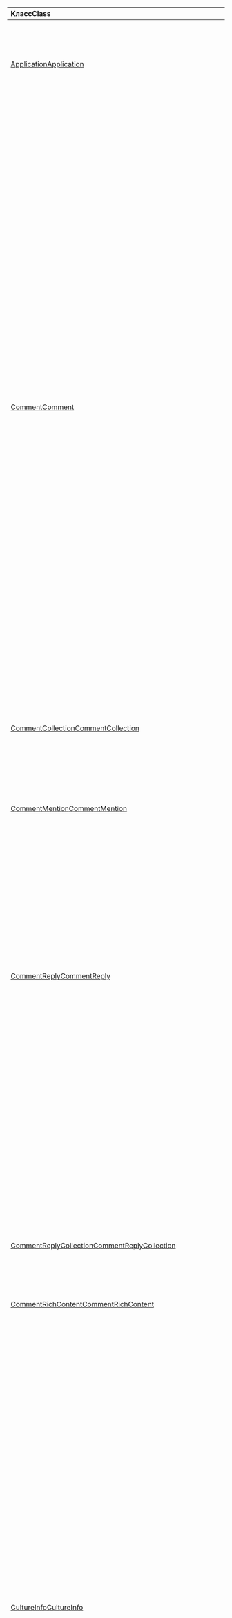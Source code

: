 | <span data-ttu-id="fed46-101">Класс</span><span class="sxs-lookup"><span data-stu-id="fed46-101">Class</span></span> | <span data-ttu-id="fed46-102">Поля</span><span class="sxs-lookup"><span data-stu-id="fed46-102">Fields</span></span> | <span data-ttu-id="fed46-103">Описание</span><span class="sxs-lookup"><span data-stu-id="fed46-103">Description</span></span> |
|:---|:---|:---|
|[<span data-ttu-id="fed46-104">Application</span><span class="sxs-lookup"><span data-stu-id="fed46-104">Application</span></span>](/javascript/api/excel/excel.application)|[<span data-ttu-id="fed46-105">cultureInfo</span><span class="sxs-lookup"><span data-stu-id="fed46-105">cultureInfo</span></span>](/javascript/api/excel/excel.application#cultureinfo)|<span data-ttu-id="fed46-106">Предоставляет сведения, основанные на текущих параметрах языковых параметров системы.</span><span class="sxs-lookup"><span data-stu-id="fed46-106">Provides information based on current system culture settings.</span></span>|
||[<span data-ttu-id="fed46-107">деЦималсепаратор</span><span class="sxs-lookup"><span data-stu-id="fed46-107">decimalSeparator</span></span>](/javascript/api/excel/excel.application#decimalseparator)|<span data-ttu-id="fed46-108">Получает строку, используемую в качестве десятичного разделителя для числовых значений.</span><span class="sxs-lookup"><span data-stu-id="fed46-108">Gets the string used as the decimal separator for numeric values.</span></span>|
||[<span data-ttu-id="fed46-109">саусандссепаратор</span><span class="sxs-lookup"><span data-stu-id="fed46-109">thousandsSeparator</span></span>](/javascript/api/excel/excel.application#thousandsseparator)|<span data-ttu-id="fed46-110">Получает строку, используемую для разделения групп цифр слева от десятичного разделителя для числовых значений.</span><span class="sxs-lookup"><span data-stu-id="fed46-110">Gets the string used to separate groups of digits to the left of the decimal for numeric values.</span></span>|
||[<span data-ttu-id="fed46-111">усесистемсепараторс</span><span class="sxs-lookup"><span data-stu-id="fed46-111">useSystemSeparators</span></span>](/javascript/api/excel/excel.application#usesystemseparators)|<span data-ttu-id="fed46-112">Указывает, включены ли системные разделители Excel.</span><span class="sxs-lookup"><span data-stu-id="fed46-112">Specifies if the system separators of Excel are enabled.</span></span>|
|[<span data-ttu-id="fed46-113">Comment</span><span class="sxs-lookup"><span data-stu-id="fed46-113">Comment</span></span>](/javascript/api/excel/excel.comment)|[<span data-ttu-id="fed46-114">mentions</span><span class="sxs-lookup"><span data-stu-id="fed46-114">mentions</span></span>](/javascript/api/excel/excel.comment#mentions)|<span data-ttu-id="fed46-115">Получает объекты (например, людей), которые упоминаются в комментариях.</span><span class="sxs-lookup"><span data-stu-id="fed46-115">Gets the entities (e.g., people) that are mentioned in comments.</span></span>|
||[<span data-ttu-id="fed46-116">ричконтент</span><span class="sxs-lookup"><span data-stu-id="fed46-116">richContent</span></span>](/javascript/api/excel/excel.comment#richcontent)|<span data-ttu-id="fed46-117">Получает содержимое форматированного комментария (например, упоминание в комментариях).</span><span class="sxs-lookup"><span data-stu-id="fed46-117">Gets the rich comment content (e.g., mentions in comments).</span></span>|
||[<span data-ttu-id="fed46-118">определяем</span><span class="sxs-lookup"><span data-stu-id="fed46-118">resolved</span></span>](/javascript/api/excel/excel.comment#resolved)|<span data-ttu-id="fed46-119">Состояние цепочки комментариев.</span><span class="sxs-lookup"><span data-stu-id="fed46-119">The comment thread status.</span></span>|
||[<span data-ttu-id="fed46-120">Упдатементионс (Контентвисментионс: Excel. Комментричконтент)</span><span class="sxs-lookup"><span data-stu-id="fed46-120">updateMentions(contentWithMentions: Excel.CommentRichContent)</span></span>](/javascript/api/excel/excel.comment#updatementions-contentwithmentions-)|<span data-ttu-id="fed46-121">Обновляет содержимое комментария с помощью специально отформатированной строки и списка упоминаний.</span><span class="sxs-lookup"><span data-stu-id="fed46-121">Updates the comment content with a specially formatted string and a list of mentions.</span></span>|
|[<span data-ttu-id="fed46-122">CommentCollection</span><span class="sxs-lookup"><span data-stu-id="fed46-122">CommentCollection</span></span>](/javascript/api/excel/excel.commentcollection)|[<span data-ttu-id="fed46-123">Add (Целладдресс: \| строка Range, Content: комментричконтент \| String, ContentType?: Excel. ContentType)</span><span class="sxs-lookup"><span data-stu-id="fed46-123">add(cellAddress: Range \| string, content: CommentRichContent \| string, contentType?: Excel.ContentType)</span></span>](/javascript/api/excel/excel.commentcollection#add-celladdress--content--contenttype-)|<span data-ttu-id="fed46-124">Создает новое примечание с указанным содержимым в определенной ячейке.</span><span class="sxs-lookup"><span data-stu-id="fed46-124">Creates a new comment with the given content on the given cell.</span></span>|
|[<span data-ttu-id="fed46-125">CommentMention</span><span class="sxs-lookup"><span data-stu-id="fed46-125">CommentMention</span></span>](/javascript/api/excel/excel.commentmention)|[<span data-ttu-id="fed46-126">email</span><span class="sxs-lookup"><span data-stu-id="fed46-126">email</span></span>](/javascript/api/excel/excel.commentmention#email)|<span data-ttu-id="fed46-127">Адрес электронной почты объекта, который упоминается в примечании.</span><span class="sxs-lookup"><span data-stu-id="fed46-127">The email address of the entity that is mentioned in comment.</span></span>|
||[<span data-ttu-id="fed46-128">id</span><span class="sxs-lookup"><span data-stu-id="fed46-128">id</span></span>](/javascript/api/excel/excel.commentmention#id)|<span data-ttu-id="fed46-129">Идентификатор объекта.</span><span class="sxs-lookup"><span data-stu-id="fed46-129">The id of the entity.</span></span>|
||[<span data-ttu-id="fed46-130">name</span><span class="sxs-lookup"><span data-stu-id="fed46-130">name</span></span>](/javascript/api/excel/excel.commentmention#name)|<span data-ttu-id="fed46-131">Имя объекта, который упоминается в примечании.</span><span class="sxs-lookup"><span data-stu-id="fed46-131">The name of the entity that is mentioned in comment.</span></span>|
|[<span data-ttu-id="fed46-132">CommentReply</span><span class="sxs-lookup"><span data-stu-id="fed46-132">CommentReply</span></span>](/javascript/api/excel/excel.commentreply)|[<span data-ttu-id="fed46-133">mentions</span><span class="sxs-lookup"><span data-stu-id="fed46-133">mentions</span></span>](/javascript/api/excel/excel.commentreply#mentions)|<span data-ttu-id="fed46-134">Сущности (например, люди), которые упоминаются в комментариях.</span><span class="sxs-lookup"><span data-stu-id="fed46-134">The entities (e.g., people) that are mentioned in comments.</span></span>|
||[<span data-ttu-id="fed46-135">определяем</span><span class="sxs-lookup"><span data-stu-id="fed46-135">resolved</span></span>](/javascript/api/excel/excel.commentreply#resolved)|<span data-ttu-id="fed46-136">Состояние ответа на комментарий.</span><span class="sxs-lookup"><span data-stu-id="fed46-136">The comment reply status.</span></span>|
||[<span data-ttu-id="fed46-137">ричконтент</span><span class="sxs-lookup"><span data-stu-id="fed46-137">richContent</span></span>](/javascript/api/excel/excel.commentreply#richcontent)|<span data-ttu-id="fed46-138">Содержимое форматированного комментария (например, упоминание в комментариях).</span><span class="sxs-lookup"><span data-stu-id="fed46-138">The rich comment content (e.g., mentions in comments).</span></span>|
||[<span data-ttu-id="fed46-139">Упдатементионс (Контентвисментионс: Excel. Комментричконтент)</span><span class="sxs-lookup"><span data-stu-id="fed46-139">updateMentions(contentWithMentions: Excel.CommentRichContent)</span></span>](/javascript/api/excel/excel.commentreply#updatementions-contentwithmentions-)|<span data-ttu-id="fed46-140">Обновляет содержимое комментария с помощью специально отформатированной строки и списка упоминаний.</span><span class="sxs-lookup"><span data-stu-id="fed46-140">Updates the comment content with a specially formatted string and a list of mentions.</span></span>|
|[<span data-ttu-id="fed46-141">CommentReplyCollection</span><span class="sxs-lookup"><span data-stu-id="fed46-141">CommentReplyCollection</span></span>](/javascript/api/excel/excel.commentreplycollection)|[<span data-ttu-id="fed46-142">Добавить (контент: \| строка комментричконтент, ContentType?: Excel. ContentType)</span><span class="sxs-lookup"><span data-stu-id="fed46-142">add(content: CommentRichContent \| string, contentType?: Excel.ContentType)</span></span>](/javascript/api/excel/excel.commentreplycollection#add-content--contenttype-)|<span data-ttu-id="fed46-143">Создает ответ на примечание.</span><span class="sxs-lookup"><span data-stu-id="fed46-143">Creates a comment reply for comment.</span></span>|
|[<span data-ttu-id="fed46-144">CommentRichContent</span><span class="sxs-lookup"><span data-stu-id="fed46-144">CommentRichContent</span></span>](/javascript/api/excel/excel.commentrichcontent)|[<span data-ttu-id="fed46-145">mentions</span><span class="sxs-lookup"><span data-stu-id="fed46-145">mentions</span></span>](/javascript/api/excel/excel.commentrichcontent#mentions)|<span data-ttu-id="fed46-146">Массив, содержащий все сущности (например, люди), упомянутые в комментарии.</span><span class="sxs-lookup"><span data-stu-id="fed46-146">An array containing all the entities (e.g., people) mentioned within the comment.</span></span>|
||[<span data-ttu-id="fed46-147">ричконтент</span><span class="sxs-lookup"><span data-stu-id="fed46-147">richContent</span></span>](/javascript/api/excel/excel.commentrichcontent#richcontent)|<span data-ttu-id="fed46-148">Задает расширенное содержимое комментария (например, закомментировать содержимое с упоминанием о том, что первый упомянутый объект имеет атрибут ID 0, а вторая упомянутая сущность имеет атрибут ID 1).</span><span class="sxs-lookup"><span data-stu-id="fed46-148">Specifies the rich content of the comment (e.g., comment content with mentions, the first mentioned entity has an id attribute of 0, and the second mentioned entity has an id attribute of 1).</span></span>|
|[<span data-ttu-id="fed46-149">CultureInfo</span><span class="sxs-lookup"><span data-stu-id="fed46-149">CultureInfo</span></span>](/javascript/api/excel/excel.cultureinfo)|[<span data-ttu-id="fed46-150">name</span><span class="sxs-lookup"><span data-stu-id="fed46-150">name</span></span>](/javascript/api/excel/excel.cultureinfo#name)|<span data-ttu-id="fed46-151">Получает имя языка и региональных параметров в формате languagecode2-Country/regioncode2 (например, "zh-CN" или "en-US").</span><span class="sxs-lookup"><span data-stu-id="fed46-151">Gets the culture name in the format languagecode2-country/regioncode2 (e.g., "zh-cn" or "en-us").</span></span>|
||[<span data-ttu-id="fed46-152">numberFormat</span><span class="sxs-lookup"><span data-stu-id="fed46-152">numberFormat</span></span>](/javascript/api/excel/excel.cultureinfo#numberformat)|<span data-ttu-id="fed46-153">Определяет формат отображения чисел, соответствующий культуре.</span><span class="sxs-lookup"><span data-stu-id="fed46-153">Defines the culturally appropriate format of displaying numbers.</span></span>|
|[<span data-ttu-id="fed46-154">NumberFormatInfo</span><span class="sxs-lookup"><span data-stu-id="fed46-154">NumberFormatInfo</span></span>](/javascript/api/excel/excel.numberformatinfo)|[<span data-ttu-id="fed46-155">нумбердеЦималсепаратор</span><span class="sxs-lookup"><span data-stu-id="fed46-155">numberDecimalSeparator</span></span>](/javascript/api/excel/excel.numberformatinfo#numberdecimalseparator)|<span data-ttu-id="fed46-156">Получает строку, используемую в качестве десятичного разделителя для числовых значений.</span><span class="sxs-lookup"><span data-stu-id="fed46-156">Gets the string used as the decimal separator for numeric values.</span></span>|
||[<span data-ttu-id="fed46-157">нумберграупсепаратор</span><span class="sxs-lookup"><span data-stu-id="fed46-157">numberGroupSeparator</span></span>](/javascript/api/excel/excel.numberformatinfo#numbergroupseparator)|<span data-ttu-id="fed46-158">Получает строку, используемую для разделения групп цифр слева от десятичного разделителя для числовых значений.</span><span class="sxs-lookup"><span data-stu-id="fed46-158">Gets the string used to separate groups of digits to the left of the decimal for numeric values.</span></span>|
|[<span data-ttu-id="fed46-159">Range</span><span class="sxs-lookup"><span data-stu-id="fed46-159">Range</span></span>](/javascript/api/excel/excel.range)|[<span data-ttu-id="fed46-160">moveTo (Дестинатионранже: \| строка Range)</span><span class="sxs-lookup"><span data-stu-id="fed46-160">moveTo(destinationRange: Range \| string)</span></span>](/javascript/api/excel/excel.range#moveto-destinationrange-)|<span data-ttu-id="fed46-161">Перемещает значения ячеек, форматирование и формулы из текущего диапазона в конечный диапазон, заменяя старые сведения в этих ячейках.</span><span class="sxs-lookup"><span data-stu-id="fed46-161">Moves cell values, formatting, and formulas from current range to the destination range, replacing the old information in those cells.</span></span>|
|[<span data-ttu-id="fed46-162">RangeFormat</span><span class="sxs-lookup"><span data-stu-id="fed46-162">RangeFormat</span></span>](/javascript/api/excel/excel.rangeformat)|[<span data-ttu-id="fed46-163">Аджустиндент (Amount: число)</span><span class="sxs-lookup"><span data-stu-id="fed46-163">adjustIndent(amount: number)</span></span>](/javascript/api/excel/excel.rangeformat#adjustindent-amount-)|<span data-ttu-id="fed46-164">Настраивает отступ для форматирования диапазона.</span><span class="sxs-lookup"><span data-stu-id="fed46-164">Adjusts the indentation of the range formatting.</span></span>|
|[<span data-ttu-id="fed46-165">Workbook</span><span class="sxs-lookup"><span data-stu-id="fed46-165">Workbook</span></span>](/javascript/api/excel/excel.workbook)|[<span data-ttu-id="fed46-166">close(closeBehavior?: Excel.CloseBehavior)</span><span class="sxs-lookup"><span data-stu-id="fed46-166">close(closeBehavior?: Excel.CloseBehavior)</span></span>](/javascript/api/excel/excel.workbook#close-closebehavior-)|<span data-ttu-id="fed46-167">Закрывает текущую книгу.</span><span class="sxs-lookup"><span data-stu-id="fed46-167">Close current workbook.</span></span>|
||[<span data-ttu-id="fed46-168">save(saveBehavior?: Excel.SaveBehavior)</span><span class="sxs-lookup"><span data-stu-id="fed46-168">save(saveBehavior?: Excel.SaveBehavior)</span></span>](/javascript/api/excel/excel.workbook#save-savebehavior-)|<span data-ttu-id="fed46-169">Сохраняет текущую книгу.</span><span class="sxs-lookup"><span data-stu-id="fed46-169">Save current workbook.</span></span>|
|[<span data-ttu-id="fed46-170">Worksheet</span><span class="sxs-lookup"><span data-stu-id="fed46-170">Worksheet</span></span>](/javascript/api/excel/excel.worksheet)|[<span data-ttu-id="fed46-171">онровхидденчанжед</span><span class="sxs-lookup"><span data-stu-id="fed46-171">onRowHiddenChanged</span></span>](/javascript/api/excel/excel.worksheet#onrowhiddenchanged)|<span data-ttu-id="fed46-172">Происходит при изменении скрытого состояния одной или нескольких строк на определенном листе.</span><span class="sxs-lookup"><span data-stu-id="fed46-172">Occurs when the hidden state of one or more rows has changed on a specific worksheet.</span></span>|
|[<span data-ttu-id="fed46-173">WorksheetCalculatedEventArgs</span><span class="sxs-lookup"><span data-stu-id="fed46-173">WorksheetCalculatedEventArgs</span></span>](/javascript/api/excel/excel.worksheetcalculatedeventargs)|[<span data-ttu-id="fed46-174">address</span><span class="sxs-lookup"><span data-stu-id="fed46-174">address</span></span>](/javascript/api/excel/excel.worksheetcalculatedeventargs#address)|<span data-ttu-id="fed46-175">Адрес диапазона, который выполнил вычисление.</span><span class="sxs-lookup"><span data-stu-id="fed46-175">The address of the range that completed calculation.</span></span>|
|[<span data-ttu-id="fed46-176">WorksheetCollection</span><span class="sxs-lookup"><span data-stu-id="fed46-176">WorksheetCollection</span></span>](/javascript/api/excel/excel.worksheetcollection)|[<span data-ttu-id="fed46-177">онровхидденчанжед</span><span class="sxs-lookup"><span data-stu-id="fed46-177">onRowHiddenChanged</span></span>](/javascript/api/excel/excel.worksheetcollection#onrowhiddenchanged)|<span data-ttu-id="fed46-178">Происходит при изменении скрытого состояния одной или нескольких строк на определенном листе.</span><span class="sxs-lookup"><span data-stu-id="fed46-178">Occurs when the hidden state of one or more rows has changed on a specific worksheet.</span></span>|
|[<span data-ttu-id="fed46-179">WorksheetRowHiddenChangedEventArgs</span><span class="sxs-lookup"><span data-stu-id="fed46-179">WorksheetRowHiddenChangedEventArgs</span></span>](/javascript/api/excel/excel.worksheetrowhiddenchangedeventargs)|[<span data-ttu-id="fed46-180">address</span><span class="sxs-lookup"><span data-stu-id="fed46-180">address</span></span>](/javascript/api/excel/excel.worksheetrowhiddenchangedeventargs#address)|<span data-ttu-id="fed46-181">Получает адрес диапазона, представляющий измененную область конкретного листа.</span><span class="sxs-lookup"><span data-stu-id="fed46-181">Gets the range address that represents the changed area of a specific worksheet.</span></span>|
||[<span data-ttu-id="fed46-182">changeType</span><span class="sxs-lookup"><span data-stu-id="fed46-182">changeType</span></span>](/javascript/api/excel/excel.worksheetrowhiddenchangedeventargs#changetype)|<span data-ttu-id="fed46-183">Получает тип изменения, которое представляет способ запуска события.</span><span class="sxs-lookup"><span data-stu-id="fed46-183">Gets the type of change that represents how the event was triggered.</span></span>|
||[<span data-ttu-id="fed46-184">source</span><span class="sxs-lookup"><span data-stu-id="fed46-184">source</span></span>](/javascript/api/excel/excel.worksheetrowhiddenchangedeventargs#source)|<span data-ttu-id="fed46-185">Получает источник события.</span><span class="sxs-lookup"><span data-stu-id="fed46-185">Gets the source of the event.</span></span>|
||[<span data-ttu-id="fed46-186">type</span><span class="sxs-lookup"><span data-stu-id="fed46-186">type</span></span>](/javascript/api/excel/excel.worksheetrowhiddenchangedeventargs#type)|<span data-ttu-id="fed46-187">Получает тип события.</span><span class="sxs-lookup"><span data-stu-id="fed46-187">Gets the type of the event.</span></span>|
||[<span data-ttu-id="fed46-188">worksheetId</span><span class="sxs-lookup"><span data-stu-id="fed46-188">worksheetId</span></span>](/javascript/api/excel/excel.worksheetrowhiddenchangedeventargs#worksheetid)|<span data-ttu-id="fed46-189">Получает идентификатор листа, в котором изменены данные.</span><span class="sxs-lookup"><span data-stu-id="fed46-189">Gets the id of the worksheet in which the data changed.</span></span>|
